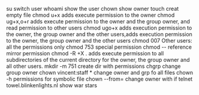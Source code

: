 su switch user
whoami show the user
chown show owner
touch creat empty file
chmod u+x adds execute permission to the owner
chmod ug+x,o+r adds execute permission to the owner and the group owner, and read permission to other users
chmod ugo+x adds execution permission to the owner, the group owner and the other users,adds execution permission to the owner, the group owner and the other users
chmod 007 Other users: all the permissions only
chmod 753 special permission
chmod -- reference mirror permission
chmod -R +X . adds execute permission to all subdirectories of the current directory for the owner, the group owner and all other users.
mkdir -m 751 create dir with permissions
chgrp change group owner
chown vincent:staff * change owner and grp fo all files
chown -h permissions for symbolic file
chown --from= change owner with if
telnet towel.blinkenlights.nl show war stars
